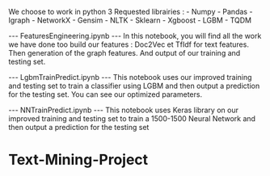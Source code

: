 We choose to work in python 3
Requested librairies :
	- Numpy
	- Pandas
	- Igraph
	- NetworkX
	- Gensim
	- NLTK
	- Sklearn
	- Xgboost
	- LGBM
	- TQDM

--- FeaturesEngineering.ipynb ---
In this notebook, you will find all the work we have done too build our features : Doc2Vec et TfIdf for text features. Then generation of the graph features. And output of our training and testing set.

--- LgbmTrainPredict.ipynb ---
This notebook uses our improved training and testing set to train a classifier using LGBM and then output a prediction for the testing set. You can see our optimized parameters.

--- NNTrainPredict.ipynb ---
This notebook uses Keras library on our improved training and testing set to train a 1500-1500 Neural Network and then output a prediction for the testing set
# Text-Mining-Project
